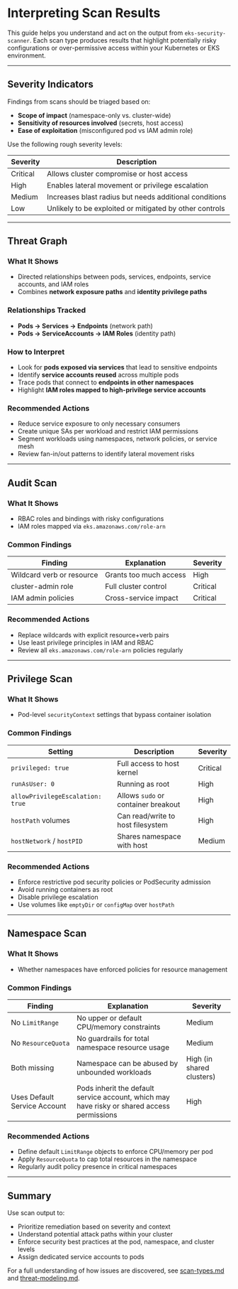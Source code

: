 # Interpreting Scan Results

This guide helps you understand and act on the output from `eks-security-scanner`. Each scan type produces results that highlight potentially risky configurations or over-permissive access within your Kubernetes or EKS environment.

---

## Severity Indicators

Findings from scans should be triaged based on:

- **Scope of impact** (namespace-only vs. cluster-wide)
- **Sensitivity of resources involved** (secrets, host access)
- **Ease of exploitation** (misconfigured pod vs IAM admin role)

Use the following rough severity levels:

| Severity   | Description |
|------------|-------------|
| Critical   | Allows cluster compromise or host access |
| High       | Enables lateral movement or privilege escalation |
| Medium     | Increases blast radius but needs additional conditions |
| Low        | Unlikely to be exploited or mitigated by other controls |

---

## Threat Graph

### What It Shows
- Directed relationships between pods, services, endpoints, service accounts, and IAM roles
- Combines **network exposure paths** and **identity privilege paths**

### Relationships Tracked
- **Pods → Services → Endpoints** (network path)
- **Pods → ServiceAccounts → IAM Roles** (identity path)

### How to Interpret
- Look for **pods exposed via services** that lead to sensitive endpoints
- Identify **service accounts reused** across multiple pods
- Trace pods that connect to **endpoints in other namespaces**
- Highlight **IAM roles mapped to high-privilege service accounts**

### Recommended Actions
- Reduce service exposure to only necessary consumers
- Create unique SAs per workload and restrict IAM permissions
- Segment workloads using namespaces, network policies, or service mesh
- Review fan-in/out patterns to identify lateral movement risks

---

## Audit Scan

### What It Shows
- RBAC roles and bindings with risky configurations
- IAM roles mapped via `eks.amazonaws.com/role-arn`

### Common Findings

| Finding | Explanation | Severity |
|--------|-------------|----------|
| Wildcard verb or resource | Grants too much access | High |
| cluster-admin role | Full cluster control | Critical |
| IAM admin policies | Cross-service impact | Critical |

### Recommended Actions
- Replace wildcards with explicit resource+verb pairs
- Use least privilege principles in IAM and RBAC
- Review all `eks.amazonaws.com/role-arn` policies regularly

---

## Privilege Scan

### What It Shows
- Pod-level `securityContext` settings that bypass container isolation

### Common Findings

| Setting | Description | Severity |
|---------|-------------|----------|
| `privileged: true` | Full access to host kernel | Critical |
| `runAsUser: 0` | Running as root | High |
| `allowPrivilegeEscalation: true` | Allows `sudo` or container breakout | High |
| `hostPath` volumes | Can read/write to host filesystem | High |
| `hostNetwork` / `hostPID` | Shares namespace with host | Medium |

### Recommended Actions
- Enforce restrictive pod security policies or PodSecurity admission
- Avoid running containers as root
- Disable privilege escalation
- Use volumes like `emptyDir` or `configMap` over `hostPath`

---

## Namespace Scan

### What It Shows
- Whether namespaces have enforced policies for resource management

### Common Findings

| Finding | Explanation | Severity |
|---------|-------------|----------|
| No `LimitRange` | No upper or default CPU/memory constraints | Medium |
| No `ResourceQuota` | No guardrails for total namespace resource usage | Medium |
| Both missing | Namespace can be abused by unbounded workloads | High (in shared clusters) |
| Uses Default Service Account | Pods inherit the default service account, which may have risky or shared access permissions | High

### Recommended Actions
- Define default `LimitRange` objects to enforce CPU/memory per pod
- Apply `ResourceQuota` to cap total resources in the namespace
- Regularly audit policy presence in critical namespaces

---

## Summary

Use scan output to:
- Prioritize remediation based on severity and context
- Understand potential attack paths within your cluster
- Enforce security best practices at the pod, namespace, and cluster levels
- Assign dedicated service accounts to pods

For a full understanding of how issues are discovered, see [scan-types.md](scan-types.md) and [threat-modeling.md](threat-modeling.md).
